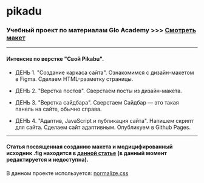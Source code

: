 # pikadu

### Учебный проект по материалам Glo Academy >>> [Смотреть макет](https://woronokin.github.io/pikawu) 

--- 

#### Интенсив по верстке "Свой Pikabu". 

* ДЕНЬ 1. "Создание каркаса сайта".
Ознакомимся с дизайн-макетом в Figma.
Сделаем HTML-разметку страницы.

* ДЕНЬ 2. "Верстка постов".
Сверстаем посты из дизайн-макета.

* ДЕНЬ 3. "Верстка сайдбара".
Сверстаем Сайдбар — это такая панель на сайте, обычно справа.

* ДЕНЬ 4. "Адаптив, JavaScript и публикация сайта".
Напишем скрипт для сайта.
Сделаем сайт адаптивным.
Опубликуем в Github Pages.

--- 

#### Статья посвященная созданию макета и модицифированный исходник .fig находится в [данной статье](https://nikonorow.ru/) (в данный момент редактируется и недоступна).

В данном проекте используется: [normalize.css](https://github.com/necolas/normalize.css/)
